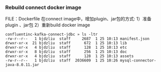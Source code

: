 
### Rebuild connect docker image
FILE：Dockerfile
在connect image中，增加plugin、jar包的方式: 
1）准备plugin 、jar包
2）重新build docker image


```
confluentinc-kafka-connect-jdbc » ls -ltr
-rw-r--r--   1 bjdzliu  staff     2687  1 25 10:13 manifest.json
drwxr-xr-x  21 bjdzliu  staff      672  1 25 10:13 lib
drwxr-xr-x   4 bjdzliu  staff      128  1 25 10:13 etc
drwxr-xr-x   8 bjdzliu  staff      256  1 25 10:13 doc
drwxr-xr-x   4 bjdzliu  staff      128  1 25 10:13 assets
-rw-r--r--   1 bjdzliu  staff  2036609  1 25 10:26 mysql-connector-java-8.0.11.jar
```
